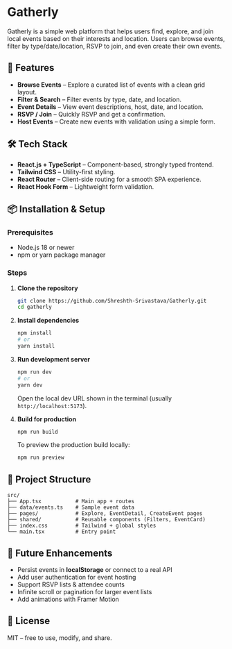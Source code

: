 # Gatherly

Gatherly is a simple web platform that helps users find, explore, and join local events based on their interests and location. Users can browse events, filter by type/date/location, RSVP to join, and even create their own events.

## 🚀 Features
- **Browse Events** – Explore a curated list of events with a clean grid layout.
- **Filter & Search** – Filter events by type, date, and location.
- **Event Details** – View event descriptions, host, date, and location.
- **RSVP / Join** – Quickly RSVP and get a confirmation.
- **Host Events** – Create new events with validation using a simple form.

## 🛠️ Tech Stack
- **React.js + TypeScript** – Component-based, strongly typed frontend.
- **Tailwind CSS** – Utility-first styling.
- **React Router** – Client-side routing for a smooth SPA experience.
- **React Hook Form** – Lightweight form validation.

## 📦 Installation & Setup

### Prerequisites
- Node.js 18 or newer
- npm or yarn package manager

### Steps
1. **Clone the repository**
   ```bash
   git clone https://github.com/Shreshth-Srivastava/Gatherly.git
   cd gatherly
   ```

2. **Install dependencies**
   ```bash
   npm install
   # or
   yarn install
   ```

3. **Run development server**
   ```bash
   npm run dev
   # or
   yarn dev
   ```

   Open the local dev URL shown in the terminal (usually `http://localhost:5173`).

4. **Build for production**
   ```bash
   npm run build
   ```

   To preview the production build locally:
   ```bash
   npm run preview
   ```

## 📂 Project Structure
```
src/
├── App.tsx           # Main app + routes
├── data/events.ts    # Sample event data
├── pages/            # Explore, EventDetail, CreateEvent pages
├── shared/           # Reusable components (Filters, EventCard)
├── index.css         # Tailwind + global styles
└── main.tsx          # Entry point
```

## 🔮 Future Enhancements
- Persist events in **localStorage** or connect to a real API
- Add user authentication for event hosting
- Support RSVP lists & attendee counts
- Infinite scroll or pagination for larger event lists
- Add animations with Framer Motion

## 🖤 License
MIT – free to use, modify, and share.